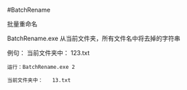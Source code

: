 #BatchRename

批量重命名

BatchRename.exe  从当前文件夹，所有文件名中将去掉的字符串


例句：
	当前文件夹中：   123.txt
	
	运行：BatchRename.exe 2
	
	当前文件夹中：   13.txt